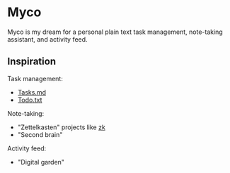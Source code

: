 # Myco

Myco is my dream for a personal plain text task management, note-taking assistant, and activity feed.

## Inspiration

Task management:

- [Tasks.md](https://github.com/BaldissaraMatheus/Tasks.md)
- [Todo.txt](https://github.com/todotxt/todo.txt)

Note-taking:

- "Zettelkasten" projects like [zk](https://github.com/zk-org/zk)
- "Second brain"

Activity feed:

- "Digital garden"
